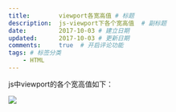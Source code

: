 ```yaml
---
title:        viewport各宽高值 # 标题
description:  js-viewport下各个宽高值  # 副标题
date:         2017-10-03 # 建立日期
updated:      2017-10-03 # 更新日期
comments:     true  # 开启评论功能
tags: # 标签分类
    - HTML
---
```



js中viewport的各个宽高值如下：

<img src="../images/html/viewport.png" />

